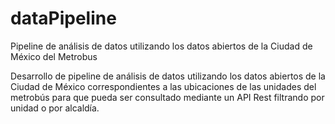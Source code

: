 # dataPipeline
Pipeline de análisis de datos utilizando los datos abiertos de la Ciudad de México del Metrobus

Desarrollo de pipeline de análisis de datos utilizando los datos abiertos de la Ciudad de México
correspondientes a las ubicaciones de las unidades del metrobús para que pueda ser
consultado mediante un API Rest filtrando por unidad o por alcaldía.